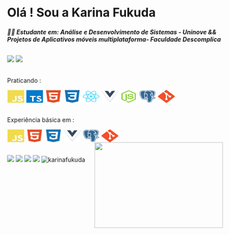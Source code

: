 
# Olá ! Sou a Karina Fukuda 

##### <p>👩‍💻 Estudante em: Análise e Desenvolvimento de Sistemas - Uninove && Projetos de Aplicativos móveis multiplataforma- Faculdade Descomplica </p>

##

<div>
  <img height="180em" src="https://github-readme-stats.vercel.app/api?username=karinafukuda&show_icons=true&theme=nightowl&include_all_commits=true&count_private=true"/>
  <img height="180em" src="https://github-readme-stats.vercel.app/api/top-langs/?username=Karinafukuda&hide=scss&layout=compact&langs+count=16&theme=nightowl"/>
</div>
<div style="display: inline_block"><br>
   <p> Praticando : </p>
   <img align="center" alt="karina-JS" height="30" width="40" src="https://raw.githubusercontent.com/devicons/devicon/master/icons/javascript/javascript-plain.svg"/>
   <img align="center" alt="karina-JS" height="30" width="40" src="https://raw.githubusercontent.com/devicons/devicon/master/icons/typescript/typescript-plain.svg"/>
   <img align="center" alt="karina-JS" height="30" width="40" src="https://raw.githubusercontent.com/devicons/devicon/master/icons/html5/html5-plain.svg"/>
   <img align="center" alt="karina-JS" height="30" width="40" src="https://raw.githubusercontent.com/devicons/devicon/master/icons/css3/css3-plain.svg"/>
   <img align="center" alt="karina-JS" height="30" width="40" src="https://raw.githubusercontent.com/devicons/devicon/master/icons/react/react-original.svg"/>
   <img align="center" alt="karina-JS" height="30" width="40" src="https://raw.githubusercontent.com/devicons/devicon/master/icons/vuejs/vuejs-plain.svg"/>
   <img align="center" alt="karina-JS" height="30" width="40" src="https://raw.githubusercontent.com/devicons/devicon/master/icons/nodejs/nodejs-original.svg"/>
   <img align="center" alt="karina-JS" height="30" width="40" src="https://raw.githubusercontent.com/devicons/devicon/master/icons/postgresql/postgresql-plain.svg"/>
   <img align="center" alt="karina-JS" height="30" width="40" src="https://raw.githubusercontent.com/devicons/devicon/master/icons/git/git-plain.svg"/>
  
</div> 
<div style="display: inline_block"><br>
   <p> Experiência básica em : </p>
   <img align="center" alt="karina-JS" height="30" width="40" src="https://raw.githubusercontent.com/devicons/devicon/master/icons/javascript/javascript-plain.svg"/>
   <img align="center" alt="karina-JS" height="30" width="40" src="https://raw.githubusercontent.com/devicons/devicon/master/icons/html5/html5-plain.svg"/>
   <img align="center" alt="karina-JS" height="30" width="40" src="https://raw.githubusercontent.com/devicons/devicon/master/icons/css3/css3-plain.svg"/>
   <img align="center" alt="karina-JS" height="30" width="40" src="https://raw.githubusercontent.com/devicons/devicon/master/icons/vuejs/vuejs-plain.svg"/>
   <img align="center" alt="karina-JS" height="30" width="40" src="https://raw.githubusercontent.com/devicons/devicon/master/icons/postgresql/postgresql-plain.svg"/>
   <img align="center" alt="karina-JS" height="30" width="40" src="https://raw.githubusercontent.com/devicons/devicon/master/icons/git/git-plain.svg"/>
   <img  height="200" width="300" align="right" src="https://github.com/karinafukuda/imagens_projetos/blob/main/tumblr_nobara.gif"/>
</div> 

##

<div>
   <a href="https://www.linkedin.com/in/karina-f-859339bb/" target="_blank"><img src="https://img.shields.io/badge/-Linkedin-%230077B5?style=for-the-badge&logo=linkedin&logoColor=white" target="_blank"></a> 
   <a href="mailto:karinarfukuda@gmail.com"><img src="https://img.shields.io/badge/-Gmail-%23333?style=for-the-badge&logo=gmail&logoColor=white" target="_blank"></a> 
   <a href="https://discord.gg/3ceJgTuh" target="_blank"><img src="https://img.shields.io/badge/-Discord-7289DA?style=for-the-badge&logo=discord&logoColor=white" target="_blank"></a> 
    <a href="https://www.instagram.com/karina_fukuda" target="_blank"><img src="https://img.shields.io/badge/-Instagram-%23E4405F?style=for-the-badge&logo=instagram&logoColor=white" target="_blank"></a> 
   <img height="25" width="130" src="https://komarev.com/ghpvc/?username=karinafukuda&color=green" alt="karinafukuda" /> 
   
  </div>

 

